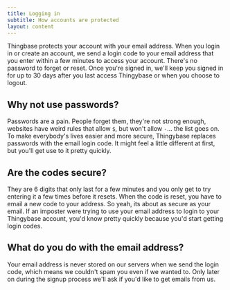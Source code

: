 ```yaml
---
title: Logging in
subtitle: How accounts are protected
layout: content
---
```


Thingbase protects your account with your email address. When you login in or create an account, we send a login code to your email address that you enter within a few minutes to access your account. There's no password to forget or reset. Once you're signed in, we'll keep you signed in for up to 30 days after you last access Thingybase or when you choose to logout.

## Why not use passwords?

Passwords are a pain. People forget them, they're not strong enough, websites have weird rules that allow `$`, but won't allow `-`... the list goes on. To make everybody's lives easier and more secure, Thingybase replaces passwords with the email login code. It might feel a little different at first, but you'll get use to it pretty quickly.

## Are the codes secure?

They are 6 digits that only last for a few minutes and you only get to try entering it a few times before it resets. When the code is reset, you have to email a new code to your address. So yeah, its about as secure as your email. If an imposter were trying to use your email address to login to your Thingybase account, you'd know pretty quickly because you'd start getting login codes.

## What do you do with the email address?

Your email address is never stored on our servers when we send the login code, which means we couldn't spam you even if we wanted to. Only later on during the signup process we'll ask if you'd like to get emails from us.
